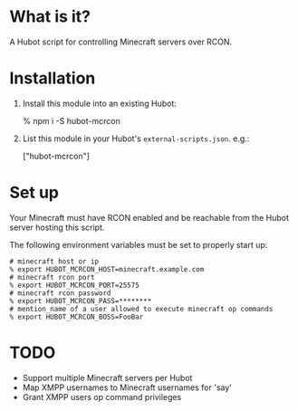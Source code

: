 # What is it?

A Hubot script for controlling Minecraft servers over RCON.

# Installation

1. Install this module into an existing Hubot:

    % npm i -S hubot-mcrcon

1. List this module in your Hubot's `external-scripts.json`.  e.g.:

    ["hubot-mcrcon"]

# Set up

Your Minecraft must have RCON enabled and be reachable from
the Hubot server hosting this script.

The following environment variables must be set to properly
start up:

    # minecraft host or ip
    % export HUBOT_MCRCON_HOST=minecraft.example.com
    # minecraft rcon port
    % export HUBOT_MCRCON_PORT=25575
    # minecraft rcon password
    % export HUBOT_MCRCON_PASS=********
    # mention_name of a user allowed to execute minecraft op commands
    % export HUBOT_MCRCON_BOSS=FooBar

# TODO

* Support multiple Minecraft servers per Hubot
* Map XMPP usernames to Minecraft usernames for 'say'
* Grant XMPP users op command privileges
